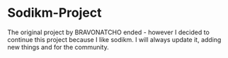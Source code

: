 # Sodikm-Project
The original project by BRAVONATCHO ended - however I decided to continue this project because I like sodikm. I will always update it, adding new things and for the community.
